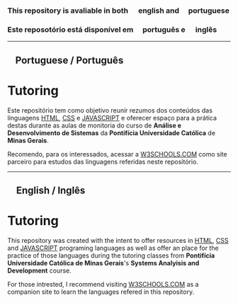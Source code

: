 ### This repository is avaliable in both <img src="https://cdn-icons-png.flaticon.com/512/323/323310.png" width="15"/> <b>english</b> and <img src="https://cdn-icons-png.flaticon.com/256/3909/3909370.png" width="13"/> <b>portuguese</b>
### Este reposotório está disponível em <img src="https://cdn-icons-png.flaticon.com/256/3909/3909370.png" width="13"/> <b>português</b> e <img src="https://cdn-icons-png.flaticon.com/512/323/323310.png" width="15"/> <b>inglês</b>
----
## <img src="https://cdn-icons-png.flaticon.com/256/3909/3909370.png" width="13"/> <b>Portuguese / Português</b>

# Tutoring<br>
Este repositório tem como objetivo reunir rezumos dos conteúdos das linguagens <a href="Hmtl">HTML</a>, <a href="CSS">CSS</a> e <a href="JS">JAVASCRIPT</a> e oferecer espaço para a prática destas durante as aulas de monitoria do curso de <b>Análise e Desenvolvimento de Sistemas</b> da <b>Pontifícia Universidade Católica</b> de <b>Minas Gerais</b>.

Recomendo, para os interessados, acessar a <a href="https://www.w3schools.com/">W3SCHOOLS.COM</a> como site parceiro para estudos das linguagens referidas neste repositório.

----
## <img src="https://cdn-icons-png.flaticon.com/512/323/323310.png" width="15"/> <b>English / Inglês</b>

# Tutoring<br>
This repository was created with the intent to offer resources in <a href="Hmtl">HTML</a>, <a href="CSS">CSS</a> and <a href="JS">JAVASCRIPT</a> programing languages as well as offer an place for the practice of those languages during the tutoring classes from <b>Pontifícia Universidade Católica de Minas Gerais</b>'s <b>Systems Analyisis and Development</b> course.

For those intrested, I recommend visiting <a href="https://www.w3schools.com/">W3SCHOOLS.COM</a> as a companion site to learn the languages refered in this repository.
